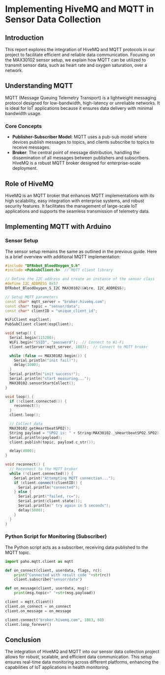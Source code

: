 
# Implementing HiveMQ and MQTT in Sensor Data Collection

## Introduction

This report explores the integration of HiveMQ and MQTT protocols in our project to facilitate efficient and reliable data communication. Focusing on the MAX30102 sensor setup, we explain how MQTT can be utilized to transmit sensor data, such as heart rate and oxygen saturation, over a network.

## Understanding MQTT

MQTT (Message Queuing Telemetry Transport) is a lightweight messaging protocol designed for low-bandwidth, high-latency or unreliable networks. It is ideal for IoT applications because it ensures data delivery with minimal bandwidth usage.

### Core Concepts
- **Publisher-Subscriber Model**: MQTT uses a pub-sub model where devices publish messages to topics, and clients subscribe to topics to receive messages.
- **Broker**: The central point of message distribution, handling the dissemination of all messages between publishers and subscribers. HiveMQ is a robust MQTT broker designed for enterprise-scale deployment.

## Role of HiveMQ

HiveMQ is an MQTT broker that enhances MQTT implementations with its high scalability, easy integration with enterprise systems, and robust security features. It facilitates the management of large-scale IoT applications and supports the seamless transmission of telemetry data.

## Implementing MQTT with Arduino

### Sensor Setup

The sensor setup remains the same as outlined in the previous guide. Here is a brief overview with additional MQTT implementation:

```cpp
#include "DFRobot_BloodOxygen_S.h"
#include <PubSubClient.h>  // MQTT client library

// Define the I2C address and create an instance of the sensor class
#define I2C_ADDRESS 0x57
DFRobot_BloodOxygen_S_I2C MAX30102(&Wire, I2C_ADDRESS);

// Setup MQTT parameters
const char* mqtt_server = "broker.hivemq.com";
const char* topic = "sensor/data";
const char* clientID = "unique_client_id";

WiFiClient espClient;
PubSubClient client(espClient);

void setup() {
  Serial.begin(115200);
  WiFi.begin("SSID", "password");  // Connect to Wi-Fi
  client.setServer(mqtt_server, 1883);  // Connect to MQTT broker

  while (false == MAX30102.begin()) {
    Serial.println("init fail!");
    delay(1000);
  }
  Serial.println("init success!");
  Serial.println("start measuring...");
  MAX30102.sensorStartCollect();
}

void loop() {
  if (!client.connected()) {
    reconnect();
  }
  client.loop();

  // Collect data
  MAX30102.getHeartbeatSPO2();
  String payload = "SPO2 is: " + String(MAX30102._sHeartbeatSPO2.SPO2) + "%";
  Serial.println(payload);
  client.publish(topic, payload.c_str());

  delay(4000);
}

void reconnect() {
  // Reconnect to the MQTT broker
  while (!client.connected()) {
    Serial.print("Attempting MQTT connection...");
    if (client.connect(clientID)) {
      Serial.println("connected");
    } else {
      Serial.print("failed, rc=");
      Serial.print(client.state());
      Serial.println(" try again in 5 seconds");
      delay(5000);
    }
  }
}
```

### Python Script for Monitoring (Subscriber)

The Python script acts as a subscriber, receiving data published to the MQTT topic.

```python
import paho.mqtt.client as mqtt

def on_connect(client, userdata, flags, rc):
    print("Connected with result code "+str(rc))
    client.subscribe("sensor/data")

def on_message(client, userdata, msg):
    print(msg.topic+" "+str(msg.payload))

client = mqtt.Client()
client.on_connect = on_connect
client.on_message = on_message

client.connect("broker.hivemq.com", 1883, 60)
client.loop_forever()
```

## Conclusion

The integration of HiveMQ and MQTT into our sensor data collection project allows for robust, scalable, and efficient data communication. This setup ensures real-time data monitoring across different platforms, enhancing the capabilities of IoT applications in health monitoring.
